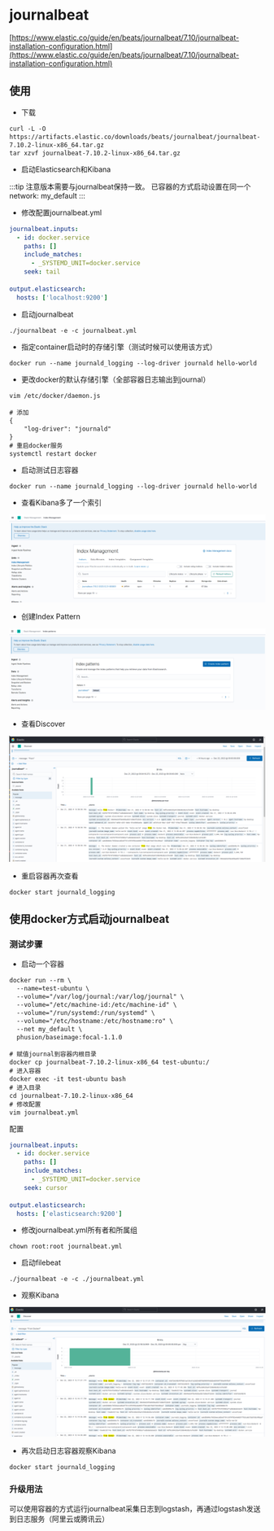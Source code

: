 # journalbeat

[https://www.elastic.co/guide/en/beats/journalbeat/7.10/journalbeat-installation-configuration.html](https://www.elastic.co/guide/en/beats/journalbeat/7.10/journalbeat-installation-configuration.html)

## 使用

- 下载

```shell
curl -L -O https://artifacts.elastic.co/downloads/beats/journalbeat/journalbeat-7.10.2-linux-x86_64.tar.gz
tar xzvf journalbeat-7.10.2-linux-x86_64.tar.gz
```

- 启动Elasticsearch和Kibana

:::tip
注意版本需要与journalbeat保持一致。
已容器的方式启动设置在同一个 network: my_default
:::

- 修改配置journalbeat.yml

```yml
journalbeat.inputs:
  - id: docker.service
    paths: []
    include_matches:
      - _SYSTEMD_UNIT=docker.service
    seek: tail

output.elasticsearch:
  hosts: ['localhost:9200']
```

- 启动journalbeat

```shell
./journalbeat -e -c journalbeat.yml
```

- 指定container启动时的存储引擎（测试时候可以使用该方式）

```shell
docker run --name journald_logging --log-driver journald hello-world
```

- 更改docker的默认存储引擎（全部容器日志输出到journal）

```shell
vim /etc/docker/daemon.js

# 添加
{
    "log-driver": "journald"
}
# 重启docker服务
systemctl restart docker
```

- 启动测试日志容器

```shell
docker run --name journald_logging --log-driver journald hello-world
```

- 查看Kibana多了一个索引

![](./images/image-1.png)

- 创建Index Pattern

![](./images/image-2.png)

- 查看Discover

![](./images/image-3.png)

- 重启容器再次查看

```shell
docker start journald_logging
```

## 使用docker方式启动journalbeat

### 测试步骤

- 启动一个容器

```shell
docker run --rm \
  --name=test-ubuntu \
  --volume="/var/log/journal:/var/log/journal" \
  --volume="/etc/machine-id:/etc/machine-id" \
  --volume="/run/systemd:/run/systemd" \
  --volume="/etc/hostname:/etc/hostname:ro" \
  --net my_default \
  phusion/baseimage:focal-1.1.0

# 赋值journal到容器内根目录
docker cp journalbeat-7.10.2-linux-x86_64 test-ubuntu:/
# 进入容器
docker exec -it test-ubuntu bash
# 进入目录
cd journalbeat-7.10.2-linux-x86_64
# 修改配置
vim journalbeat.yml
```

配置

```yml
journalbeat.inputs:
  - id: docker.service
    paths: []
    include_matches:
      - _SYSTEMD_UNIT=docker.service
    seek: cursor

output.elasticsearch:
  hosts: ['elasticsearch:9200']
```

- 修改journalbeat.yml所有者和所属组

```shell
chown root:root journalbeat.yml
```

- 启动filebeat

```shell
./journalbeat -e -c ./journalbeat.yml
```

- 观察Kibana

![](./images/image-4.png)

- 再次启动日志容器观察Kibana

```shell
docker start journald_logging
```

### 升级用法

可以使用容器的方式运行journalbeat采集日志到logstash，再通过logstash发送到日志服务（阿里云或腾讯云）
